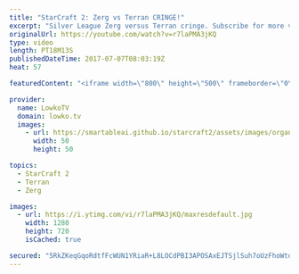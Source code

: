 ```yaml
---
title: "StarCraft 2: Zerg vs Terran CRINGE!"
excerpt: "Silver League Zerg versus Terran cringe. Subscribe for more videos: http://lowko.tv/youtube Intense micro battles: https://goo.gl/8ofWqN  While the game seems over early on into the match, the Terran does not quite scout where his opponent's final base is located fast enough.  If you have an awesome"
originalUrl: https://youtube.com/watch?v=r7laPMA3jKQ
type: video
length: PT18M13S
publishedDateTime: 2017-07-07T08:03:19Z
heat: 57

featuredContent: "<iframe width=\"800\" height=\"500\" frameborder=\"0\" src=\"https://www.youtube.com/embed/r7laPMA3jKQ\" allow=\"accelerometer; autoplay; encrypted-media; gyroscope; picture-in-picture\" allowfullscreen></iframe>"

provider:
  name: LowkoTV
  domain: lowko.tv
  images:
    - url: https://smartableai.github.io/starcraft2/assets/images/organizations/lowko.tv-50x50.jpg
      width: 50
      height: 50

topics:
  - StarCraft 2
  - Terran
  - Zerg

images:
  - url: https://i.ytimg.com/vi/r7laPMA3jKQ/maxresdefault.jpg
    width: 1280
    height: 720
    isCached: true

secured: "5RkZKeqGqoRdtfFcWUN1YRiaR+L8LOCdPBI3APOSAxEJTSjlSuh7oUzFhoWtq89caKMiDkaGetFqmG7DM8aiAHTtNRazz0k1kC/vAglBrVuSU336+w8Gd6Qiv0tTPuXRU1pwQjDfoARhZ81ze//U3Yhxok1SUFpoOJRpiba+SQiJQRTye6ipIz6Ufqi9/HgPOjZa5egnz4pgLjFF5NVZTcjHwBCmglOrrAC1FFjRyskLHNqvReZhcdx/aajmvENH3DnCoy2H5DqBENS9Drdz2DSDXkv+5QU8/ehQN5ePA6t3WD+aSWlQhcgryM97gVAfjkMNYFHSKQGPNZ1OLCiljmg90KiLhckTEFraTFihX7z/qUl5dnpvDV9y6l8kTt3i/0turTyAfCFFKy2Owof1X+/P2xSNNbE4tEHJ27kp4ejbGcqv+GmzMaGYHpLGRgi6;CTdzirtvftGPGydJtDaokw=="
---
```


